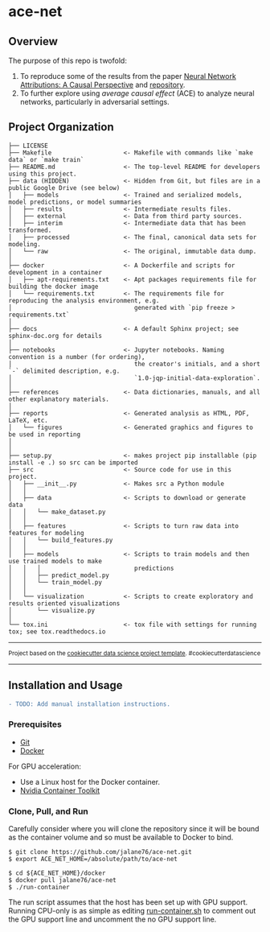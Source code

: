 # ace-net

## Overview

The purpose of this repo is twofold:

1. To reproduce some of the results from the paper [Neural Network Attributions: A Causal Perspective](https://arxiv.org/abs/1902.02302) and [repository](https://github.com/Piyushi-0/ACE).
2. To further explore using *average causal effect* (ACE) to analyze neural networks, particularly in adversarial settings.

## Project Organization

    ├── LICENSE
    ├── Makefile                    <- Makefile with commands like `make data` or `make train`
    ├── README.md                   <- The top-level README for developers using this project.
    ├── data (HIDDEN)               <- Hidden from Git, but files are in a public Google Drive (see below)
    │   ├── models                  <- Trained and serialized models, model predictions, or model summaries
    │   ├── results                 <- Intermediate results files.
    │   ├── external                <- Data from third party sources.
    │   ├── interim                 <- Intermediate data that has been transformed.
    │   ├── processed               <- The final, canonical data sets for modeling.
    │   └── raw                     <- The original, immutable data dump.
    │
    ├── docker                      <- A Dockerfile and scripts for development in a container
    │   ├── apt-requirements.txt    <- Apt packages requirements file for building the docker image
    │   └── requirements.txt        <- The requirements file for reproducing the analysis environment, e.g.
    │                                  generated with `pip freeze > requirements.txt`
    │
    ├── docs                        <- A default Sphinx project; see sphinx-doc.org for details
    │
    ├── notebooks                   <- Jupyter notebooks. Naming convention is a number (for ordering),
    │                                  the creator's initials, and a short `-` delimited description, e.g.
    │                                  `1.0-jqp-initial-data-exploration`.
    │
    ├── references                  <- Data dictionaries, manuals, and all other explanatory materials.
    │
    ├── reports                     <- Generated analysis as HTML, PDF, LaTeX, etc.
    │   └── figures                 <- Generated graphics and figures to be used in reporting
    │
    │
    ├── setup.py                    <- makes project pip installable (pip install -e .) so src can be imported
    ├── src                         <- Source code for use in this project.
    │   ├── __init__.py             <- Makes src a Python module
    │   │
    │   ├── data                    <- Scripts to download or generate data
    │   │   └── make_dataset.py
    │   │
    │   ├── features                <- Scripts to turn raw data into features for modeling
    │   │   └── build_features.py
    │   │
    │   ├── models                  <- Scripts to train models and then use trained models to make
    │   │   │                          predictions
    │   │   ├── predict_model.py
    │   │   └── train_model.py
    │   │
    │   └── visualization           <- Scripts to create exploratory and results oriented visualizations
    │       └── visualize.py
    │
    └── tox.ini                     <- tox file with settings for running tox; see tox.readthedocs.io


--------

<p><small>Project based on the <a target="_blank" href="https://drivendata.github.io/cookiecutter-data-science/">cookiecutter data science project template</a>. #cookiecutterdatascience</small></p>

--------

## Installation and Usage
```diff
- TODO: Add manual installation instructions.
````
### Prerequisites

* [Git](https://git-scm.com/downloads)
* [Docker](https://www.docker.com/products/docker-desktop)

For GPU acceleration:

* Use a Linux host for the Docker container.
* [Nvidia Container Toolkit](https://github.com/NVIDIA/nvidia-docker)

### Clone, Pull, and Run

Carefully consider where you will clone the repository since it will be bound as the container volume and so must be available to Docker to bind.

```
$ git clone https://github.com/jalane76/ace-net.git 
$ export ACE_NET_HOME=/absolute/path/to/ace-net

$ cd ${ACE_NET_HOME}/docker
$ docker pull jalane76/ace-net
$ ./run-container
```

The run script assumes that the host has been set up with GPU support.  Running CPU-only is as simple as editing [run-container.sh](docker/run-container.sh) to comment out the GPU support line and uncomment the no GPU support line.